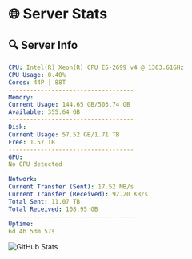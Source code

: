 # 🌐 Server Stats
## 🔍 Server Info
```yaml
CPU: Intel(R) Xeon(R) CPU E5-2699 v4 @ 1363.61GHz
CPU Usage: 0.40%
Cores: 44P | 88T
-----------------------------------
Memory:
Current Usage: 144.65 GB/503.74 GB
Available: 355.64 GB
-----------------------------------
Disk:
Current Usage: 57.52 GB/1.71 TB
Free: 1.57 TB
-----------------------------------
GPU:
No GPU detected
-----------------------------------
Network:
Current Transfer (Sent): 17.52 MB/s
Current Transfer (Received): 92.20 KB/s
Total Sent: 11.07 TB
Total Received: 108.95 GB
-----------------------------------
Uptime:
6d 4h 53m 57s
```
![GitHub Stats](https://img.shields.io/badge/Updated-2025-03-14_02:16:46-blue)